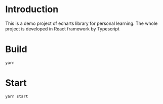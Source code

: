 # Introduction
This is a demo project of echarts library for personal learning. The whole project is developed in React framework by Typescript

# Build
  `yarn`

# Start
  `yarn start`
